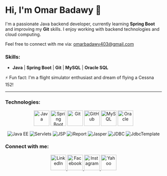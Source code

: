 # Hi, I'm Omar Badawy 👋

I'm a passionate Java backend developer, currently learning **Spring Boot** and improving my **Git** skills. I enjoy working with backend technologies and cloud computing.

Feel free to connect with me via: omarbadawy403@gmail.com

### Skills:
- **Java** | **Spring Boot** | **Git** | **MySQL** | **Oracle SQL**

⚡ Fun fact: I'm a flight simulator enthusiast and dream of flying a Cessna 152!

---

### Technologies:

<p align="center">
  <img src="https://cdn.jsdelivr.net/gh/devicons/devicon/icons/java/java-original.svg" alt="Java" width="50" height="50" />
  <img src="https://cdn.jsdelivr.net/gh/devicons/devicon/icons/spring/spring-original.svg" alt="Spring Boot" width="50" height="50" />
  <img src="https://cdn.jsdelivr.net/gh/devicons/devicon/icons/git/git-original.svg" alt="Git" width="50" height="50" />
  <img src="https://cdn.jsdelivr.net/gh/devicons/devicon/icons/github/github-original.svg" alt="GitHub" width="50" height="50" />
  <img src="https://cdn.jsdelivr.net/gh/devicons/devicon/icons/mysql/mysql-original.svg" alt="MySQL" width="50" height="50" />
  <img src="https://cdn.jsdelivr.net/gh/devicons/devicon/icons/oracle/oracle-original.svg" alt="Oracle" width="50" height="50" />
</p>

<p align="center">
  <img src="https://img.shields.io/badge/Java%20EE-007396?style=for-the-badge&logo=java&logoColor=white" alt="Java EE"/>
  <img src="https://img.shields.io/badge/Servlets-007396?style=for-the-badge&logo=java&logoColor=white" alt="Servlets"/>
  <img src="https://img.shields.io/badge/JSP-007396?style=for-the-badge&logo=java&logoColor=white" alt="JSP"/>
  <img src="https://img.shields.io/badge/iReport-4171b2?style=for-the-badge&logo=apache&logoColor=white" alt="iReport"/>
  <img src="https://img.shields.io/badge/Jasper-4171b2?style=for-the-badge&logo=apache&logoColor=white" alt="Jasper"/>
  <img src="https://img.shields.io/badge/JDBC-4479A1?style=for-the-badge&logo=java&logoColor=white" alt="JDBC"/>
  <img src="https://img.shields.io/badge/JdbcTemplate-4479A1?style=for-the-badge&logo=java&logoColor=white" alt="JdbcTemplate"/>
</p>

### Connect with me:

<p align="center">
  <a href="https://www.linkedin.com/in/omarbadawy-dev/">
    <img src="https://upload.wikimedia.org/wikipedia/commons/0/0e/LinkedIn_Logo_2023.svg" alt="LinkedIn" width="50" height="50" />
  </a>
  <a href="https://www.facebook.com/omar.badawy.56679?locale=ar_AR">
    <img src="https://upload.wikimedia.org/wikipedia/commons/5/51/Facebook_f_logo_%282019%29.svg" alt="Facebook" width="50" height="50" />
  </a>
  <a href="https://www.instagram.com/omar_badawy403/">
    <img src="https://upload.wikimedia.org/wikipedia/commons/9/95/Instagram_logo_2022.svg" alt="Instagram" width="50" height="50" />
  </a>
  <a href="mailto:omar_shats@yahoo.com">
    <img src="https://upload.wikimedia.org/wikipedia/commons/2/24/Yahoo_Logo_2023.svg" alt="Yahoo" width="50" height="50" />
  </a>
</p>
